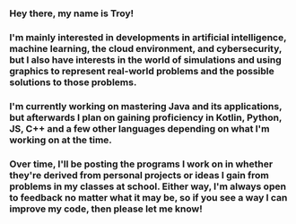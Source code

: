 ### Hey there, my name is Troy! 
### I'm mainly interested in developments in artificial intelligence, machine learning, the cloud environment, and cybersecurity, but I also have interests in the world of simulations and using graphics to represent real-world problems and the possible solutions to those problems. 
### I'm currently working on mastering Java and its applications, but afterwards I plan on gaining proficiency in Kotlin, Python, JS, C++ and a few other languages depending on what I'm working on at the time. 
### Over time, I'll be posting the programs I work on in whether they're derived from personal projects or ideas I gain from problems in my classes at school. Either way, I'm always open to feedback no matter what it may be, so if you see a way I can improve my code, then please let me know! 

<!--
**troy-c137/troy-c137** is a ✨ _special_ ✨ repository because its `README.md` (this file) appears on your GitHub profile.

Here are some ideas to get you started:

- 🔭 I’m currently working on ...
- 🌱 I’m currently learning ...
- 👯 I’m looking to collaborate on ...
- 🤔 I’m looking for help with ...
- 💬 Ask me about ...
- 📫 How to reach me: ...
- ⚡ Fun fact: ...
-->
